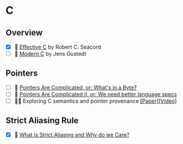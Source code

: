 # C

## Overview
- [x] 📘 [Effective C](https://nostarch.com/Effective_C) by Robert C. Seacord
- [ ] 📘 [Modern C](https://www.manning.com/books/modern-c) by Jens Gustedt

## Pointers
- [ ] 🔗 [Pointers Are Complicated, or: What's in a Byte?](https://www.ralfj.de/blog/2018/07/24/pointers-and-bytes.html)
- [ ] 🔗 [Pointers Are Complicated II, or: We need better language specs](https://www.ralfj.de/blog/2020/12/14/provenance.html)
- [ ] 📄🎥 Exploring C semantics and pointer provenance [[Paper]](https://dl.acm.org/doi/10.1145/3290380)[[Video]](https://www.youtube.com/watch?v=ZgZ4_2YwtDQ)

## Strict Aliasing Rule
- [x] 🔗 [What is Strict Aliasing and Why do we Care?](https://gist.github.com/shafik/848ae25ee209f698763cffee272a58f8)